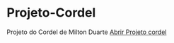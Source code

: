 # Projeto-Cordel
Projeto do Cordel de Milton Duarte
<a href="https://acjbatista.github.io/Projeto-Cordel/">Abrir Projeto cordel</a>
